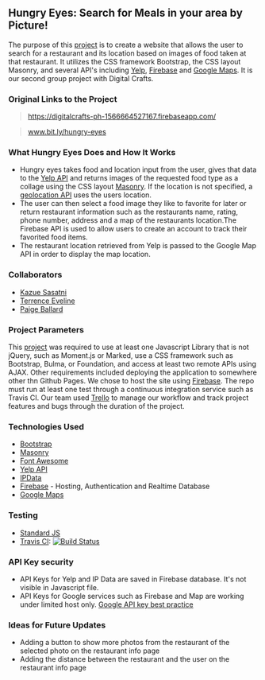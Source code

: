 ## Hungry Eyes: Search for Meals in your area by Picture!

The purpose of this [project](https://github.com/oakmac/phase1-final-project-requirements) is to create a website that allows the user to search for a restaurant and its location based on images of food taken at that restaurant.  It utilizes the CSS framework Bootstrap, the CSS layout Masonry, and several API's including [Yelp](https://www.yelp.com/developers), [Firebase](https://firebase.google.com/) and [Google Maps](https://developers.google.com/maps/documentation/). It is our second group project with Digital Crafts.

### Original Links to the Project
> https://digitalcrafts-ph-1566664527167.firebaseapp.com/

> www.bit.ly/hungry-eyes

### What Hungry Eyes Does and How It Works
* Hungry eyes takes food and location input from the user, gives that data to the [Yelp API](https://www.yelp.com/developers) and returns images of the requested food type as a collage using the CSS layout [Masonry](https://masonry.desandro.com/). If the location is not specified, a [geolocation API](https://ipdata.co/) uses the users location.  
* The user can then select a food image they like to favorite for later or return restaurant information such as the restaurants name, rating, phone number, address and a map of the restaurants location.The Firebase API is used to allow users to create an account to track their favorited food items.   
* The restaurant location retrieved from Yelp is passed to the Google Map API in order to display the map location.
  
### Collaborators
* [Kazue Sasatni](https://github.com/segakazzz)
* [Terrence Eveline](https://github.com/tjeve)
* [Paige Ballard](https://github.com/paigeballard)

### Project Parameters
This [project](https://github.com/oakmac/phase1-final-project-requirements) was required to use at least one Javascript Library that is not jQuery, such as Moment.js or Marked, use a CSS framework such as Bootstrap, Bulma, or Foundation, and access at least two remote APIs using AJAX. Other requirements included deploying the application to somewhere other thn Github Pages. We chose to host the site using [Firebase](https://firebase.google.com/). The repo must run at least one test through a continuous integration service such as Travis CI.
Our team used [Trello](www.trello.com) to manage our workflow and track project features and bugs through the duration of the project. 

### Technologies Used
  * [Bootstrap](https://getbootstrap.com/)
  * [Masonry](https://masonry.desandro.com/)
  * [Font Awesome](https://fontawesome.com/)
  * [Yelp API](https://www.yelp.com/developers)
  * [IPData](https://ipdata.co/) 
  * [Firebase](https://firebase.google.com/) - Hosting, Authentication and Realtime Database
  * [Google Maps](https://developers.google.com/maps/documentation/)


### Testing
  * [Standard JS](https://standardjs.com/)
  * [Travis CI](https://travis-ci.com/): [![Build Status](https://travis-ci.com/tjeve/Phase-1-Project.svg?token=dsz12ZBZHtquGbpEUUm6&branch=master)](https://travis-ci.com/tjeve/Phase-1-Project)

### API Key security
   * API Keys for Yelp and IP Data are saved in Firebase database. It's not visible in Javascript file. 
   * API Keys for Google services such as Firebase and Map are working under limited host only. [Google API key best practice](https://developers.google.com/maps/api-key-best-practices)
   
 ### Ideas for Future Updates
   * Adding a button to show more photos from the restaurant of the selected photo on the restaurant info page
   * Adding the distance between the restaurant and the user on the restaurant info page
   
